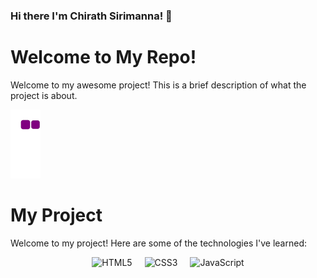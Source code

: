### Hi there I'm Chirath Sirimanna! 👋

# Welcome to My Repo!

Welcome to my awesome project! This is a brief description of what the project is about.

<!--
**ChirathSiri/chirathsiri** is a ✨ _special_ ✨ repository because its `README.md` (this file) appears on your GitHub profile.

Here are some ideas to get you started:

- 🔭 I’m currently working on ...
- 🌱 I’m currently learning ...
- 👯 I’m looking to collaborate on ...
- 🤔 I’m looking for help with ...
- 💬 Ask me about ...
- 📫 How to reach me: ...
- 😄 Pronouns: ...
- ⚡ Fun fact: ...
-->



![snake gif](https://github.com/ChirathSiri/chirathsiri/blob/output/github-contribution-grid-snake.gif)

# My Project

Welcome to my project! Here are some of the technologies I've learned:

<div style="display: flex; flex-wrap: wrap; justify-content: center; gap: 20px;">

  <div style="animation: bounce 2s infinite;">
    <img src="assets/images/html5.png" alt="HTML5" width="100" height="100">
  </div>
  
  <div style="animation: bounce 2s infinite 0.2s;">
    <img src="assets/images/css3.png" alt="CSS3" width="100" height="100">
  </div>
  
  <div style="animation: bounce 2s infinite 0.4s;">
    <img src="assets/images/javascript.png" alt="JavaScript" width="100" height="100">
  </div>
  
  <!-- Add more technologies as needed -->
  
</div>

<style>
@keyframes bounce {
  0%, 20%, 50%, 80%, 100% {
    transform: translateY(0);
  }
  40% {
    transform: translateY(-30px);
  }
  60% {
    transform: translateY(-15px);
  }
}
</style>
